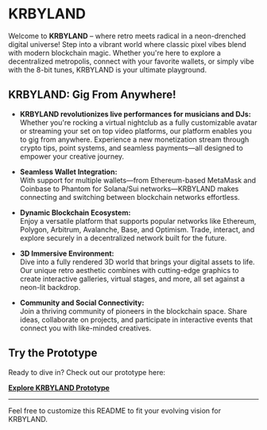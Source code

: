 # KRBYLAND

Welcome to **KRBYLAND** – where retro meets radical in a neon-drenched digital universe! Step into a vibrant world where classic pixel vibes blend with modern blockchain magic. Whether you're here to explore a decentralized metropolis, connect with your favorite wallets, or simply vibe with the 8-bit tunes, KRBYLAND is your ultimate playground.

## KRBYLAND: Gig From Anywhere!

  - **KRBYLAND revolutionizes live performances for musicians and DJs:** <br>
  Whether you're rocking a virtual nightclub as a fully customizable avatar or streaming your set on top video platforms, our platform enables you to gig from anywhere. Experience a new monetization stream through crypto tips, point systems, and seamless payments—all designed to empower your creative journey.

- **Seamless Wallet Integration:**  
  With support for multiple wallets—from Ethereum-based MetaMask and Coinbase to Phantom for Solana/Sui networks—KRBYLAND makes connecting and switching between blockchain networks effortless.

- **Dynamic Blockchain Ecosystem:**  
  Enjoy a versatile platform that supports popular networks like Ethereum, Polygon, Arbitrum, Avalanche, Base, and Optimism. Trade, interact, and explore securely in a decentralized network built for the future.

- **3D Immersive Environment:**  
  Dive into a fully rendered 3D world that brings your digital assets to life. Our unique retro aesthetic combines with cutting-edge graphics to create interactive galleries, virtual stages, and more, all set against a neon-lit backdrop.

- **Community and Social Connectivity:**  
  Join a thriving community of pioneers in the blockchain space. Share ideas, collaborate on projects, and participate in interactive events that connect you with like-minded creatives.

## Try the Prototype

Ready to dive in? Check out our prototype here:

[**Explore KRBYLAND Prototype**](https://krbyland.vercel.app/)

---

Feel free to customize this README to fit your evolving vision for KRBYLAND.
